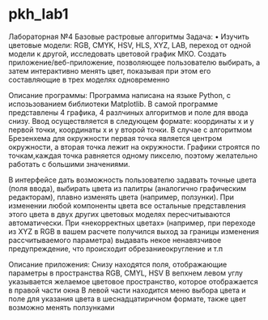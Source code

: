 # pkh_lab1

Лабораторная №4 Базовые растровые алгоритмы Задача: • Изучить цветовые модели: RGB, CMYK, HSV, HLS, XYZ, LAB, переход от одной модели к другой, исследовать цветовой график МКО. Создать приложение/веб-приложение, позволяющее пользователю выбирать, а затем интерактивно менять цвет, показывая при этом его составляющие в трех моделях одновременно

Описание программы: Программа написана на языке Python, с испозьзованием библиотеки Matplotlib. В самой программе представлены 4 графика, 4 разлчиных алгоритмов и поле для ввода снизу. Ввод осуществляется в следующем формате: координаты x и y первой точки, координаты x и y второй точки. В случае с алгоритмом Брезенхема для окружности первая точка является центром окружности, а вторая точка лежит на окружности. Графики строятся по точкам,каждая точка равняется одному пикселю, поэтому желательно работать с большими значениями.

В интерфейсе дать возможность пользователю задавать точные цвета (поля ввода), выбирать цвета из палитры (аналогично графическим редакторам), плавно изменять цвета (например, ползунки). При изменении любой компоненты цвета все остальные представления этого цвета в двух других цветовых моделях пересчитываются автоматически. При «некорректных цветах» (например, при переходе из XYZ в RGB в вашем расчете получился выход за границы изменения рассчитываемого параметра) выдавать некое ненавязчивое предупреждение, что происходит обрезаниеокругление и т.п

Описание приложения: Снизу находятся поля, отображающие параметры в пространства RGB, CMYL, HSV В вепхнем левом углу указывается желаемое цветовое пространство, которое отображается в правой части окна В левой части находится меню выбора цвета и поле для указания цвета в шеснадцатиричном формате, также цвет возможно менять ползунками
